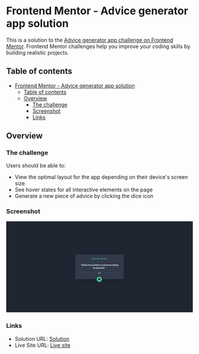 # Frontend Mentor - Advice generator app solution

This is a solution to the [Advice generator app challenge on Frontend Mentor](https://www.frontendmentor.io/challenges/advice-generator-app-QdUG-13db). Frontend Mentor challenges help you improve your coding skills by building realistic projects.

## Table of contents

- [Frontend Mentor - Advice generator app solution](#frontend-mentor---advice-generator-app-solution)
  - [Table of contents](#table-of-contents)
  - [Overview](#overview)
    - [The challenge](#the-challenge)
    - [Screenshot](#screenshot)
    - [Links](#links)

## Overview

### The challenge

Users should be able to:

-   View the optimal layout for the app depending on their device's screen size
-   See hover states for all interactive elements on the page
-   Generate a new piece of advice by clicking the dice icon

### Screenshot

![screenshot](./images/screenshot.png)

### Links

-   Solution URL: [Solution](https://www.frontendmentor.io/challenges/advice-generator-app-QdUG-13db/hub/advice-generator-app-r1YDoeaXq)
-   Live Site URL: [Live site](https://ahmed1shihab.github.io/advice-gen-fmc/)
